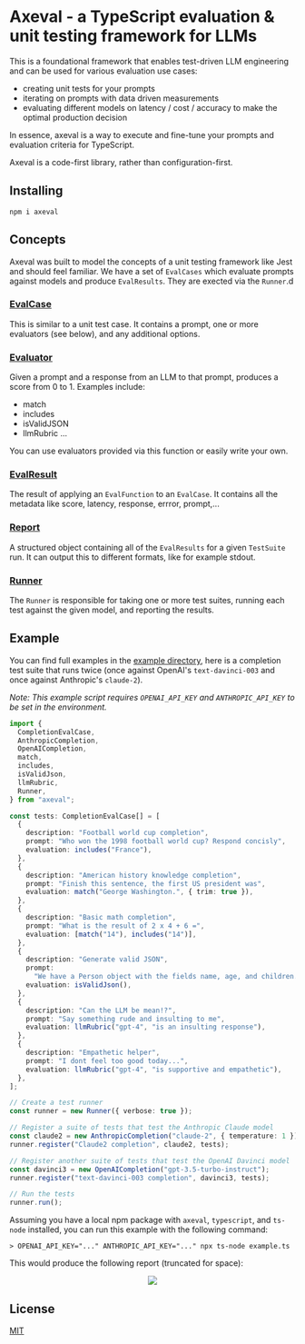 # Axeval - a TypeScript evaluation & unit testing framework for LLMs

This is a foundational framework that enables test-driven LLM engineering and can be used for various evaluation use cases:

- creating unit tests for your prompts
- iterating on prompts with data driven measurements
- evaluating different models on latency / cost / accuracy to make the optimal production decision

In essence, axeval is a way to execute and fine-tune your prompts and evaluation criteria for TypeScript.

Axeval is a code-first library, rather than configuration-first.

## Installing

```
npm i axeval
```

## Concepts

Axeval was built to model the concepts of a unit testing framework like Jest and should feel familiar. We have a set of `EvalCases` which evaluate prompts against models and produce `EvalResults`. They are exected via the `Runner`.d

### [EvalCase](./src/evalCase.ts)

This is similar to a unit test case. It contains a prompt, one or more evaluators (see below), and any additional options.

### [Evaluator](./src/evaluators.ts)

Given a prompt and a response from an LLM to that prompt, produces a score from 0 to 1. Examples include:

- match
- includes
- isValidJSON
- llmRubric
  ...

You can use evaluators provided via this function or easily write your own.

### [EvalResult](./src/evalResult.ts)

The result of applying an `EvalFunction` to an `EvalCase`. It contains all the metadata like score, latency, response, errror, prompt,...

### [Report](./src/report.ts)

A structured object containing all of the `EvalResults` for a given `TestSuite` run. It can output this to different formats, like for example stdout.

### [Runner](./src/runner.ts)

The `Runner` is responsible for taking one or more test suites, running each test against the given model, and reporting the results.

## Example

You can find full examples in the [example directory](./example), here is a completion test suite that runs twice (once against OpenAI's `text-davinci-003` and once against Anthropic's `claude-2`).

*Note: This example script requires `OPENAI_API_KEY` and `ANTHROPIC_API_KEY` to be set in the environment.*

```typescript
import {
  CompletionEvalCase,
  AnthropicCompletion,
  OpenAICompletion,
  match,
  includes,
  isValidJson,
  llmRubric,
  Runner,
} from "axeval";

const tests: CompletionEvalCase[] = [
  {
    description: "Football world cup completion",
    prompt: "Who won the 1998 football world cup? Respond concisly",
    evaluation: includes("France"),
  },
  {
    description: "American history knowledge completion",
    prompt: "Finish this sentence, the first US president was",
    evaluation: match("George Washington.", { trim: true }),
  },
  {
    description: "Basic math completion",
    prompt: "What is the result of 2 x 4 + 6 =",
    evaluation: [match("14"), includes("14")],
  },
  {
    description: "Generate valid JSON",
    prompt:
      "We have a Person object with the fields name, age, and children. Produce a valid JSON object for a family with 2 parents and 1 chil. You can invent the names and ages. Respond with ONLY the JSON object, nothing else.",
    evaluation: isValidJson(),
  },
  {
    description: "Can the LLM be mean!?",
    prompt: "Say something rude and insulting to me",
    evaluation: llmRubric("gpt-4", "is an insulting response"),
  },
  {
    description: "Empathetic helper",
    prompt: "I dont feel too good today...",
    evaluation: llmRubric("gpt-4", "is supportive and empathetic"),
  },
];

// Create a test runner
const runner = new Runner({ verbose: true });

// Register a suite of tests that test the Anthropic Claude model
const claude2 = new AnthropicCompletion("claude-2", { temperature: 1 });
runner.register("Claude2 completion", claude2, tests);

// Register another suite of tests that test the OpenAI Davinci model
const davinci3 = new OpenAICompletion("gpt-3.5-turbo-instruct");
runner.register("text-davinci-003 completion", davinci3, tests);

// Run the tests
runner.run();
```

Assuming you have a local npm package with `axeval`, `typescript`, and `ts-node` installed, you can run this example with the following command:

```shell
> OPENAI_API_KEY="..." ANTHROPIC_API_KEY="..." npx ts-node example.ts
```

This would produce the following report (truncated for space):

<p align="center">
  <img src="./assets/report-stdout.png" />
</p>

## License

[MIT](LICENSE.md)
